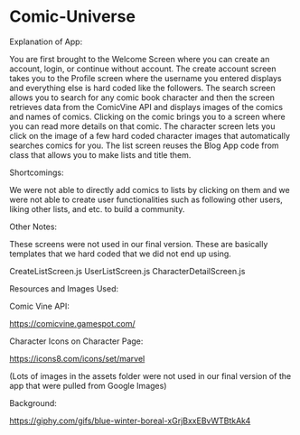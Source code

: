 # Comic-Universe

Explanation of App:

You are first brought to the Welcome Screen where you can create an account, login, or continue without account. The create account screen takes you to the Profile screen where the username you entered displays and everything else is hard coded like the followers. The search screen allows you to search for any comic book character and then the screen retrieves data from the ComicVine API and displays images of the comics and names of comics. Clicking on the comic brings you to a screen where you can read more details on that comic. The character screen lets you click on the image of a few hard coded character images that automatically searches comics for you. The list screen reuses the Blog App code from class that allows you to make lists and title them.

Shortcomings:

We were not able to directly add comics to lists by clicking on them and we were not able to create user functionalities such as following other users, liking other lists, and etc. to build a community.

Other Notes:

These screens were not used in our final version. These are basically templates that we hard coded that we did not end up using.

CreateListScreen.js
UserListScreen.js
CharacterDetailScreen.js

Resources and Images Used:

Comic Vine API:

https://comicvine.gamespot.com/

Character Icons on Character Page:

https://icons8.com/icons/set/marvel

(Lots of images in the assets folder were not used in our final version of the app that were pulled from Google Images)

Background:

https://giphy.com/gifs/blue-winter-boreal-xGrjBxxEBvWTBtkAk4

